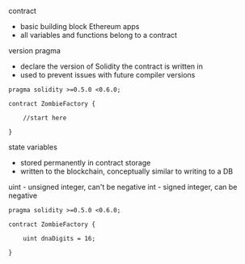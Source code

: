 
contract

- basic building block Ethereum apps
- all variables and functions belong to a contract

version pragma

- declare the version of Solidity the contract is written in
- used to prevent issues with future compiler versions

```solidity
pragma solidity >=0.5.0 <0.6.0;

contract ZombieFactory {

    //start here

}
```
state variables

- stored permanently in contract storage
- written to the blockchain, conceptually similar to writing to a DB

uint - unsigned integer, can't be negative
int - signed integer, can be negative

```solidity
pragma solidity >=0.5.0 <0.6.0;

contract ZombieFactory {

    uint dnaDigits = 16;

}
````